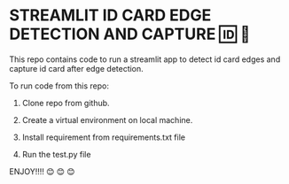 # STREAMLIT ID CARD EDGE DETECTION AND CAPTURE  🆔 📸

This repo contains code to run a streamlit app to detect id card edges and capture id card after edge detection.

To run code from this repo:

1. Clone repo from github.

2. Create a virtual environment on local machine.

3. Install requirement from requirements.txt file

4. Run the test.py  file


ENJOY!!!!  😊 😊 😊
